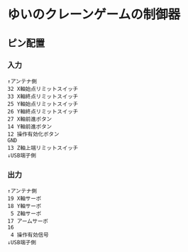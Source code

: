 # ゆいのクレーンゲームの制御器

## ピン配置

### 入力

```
↑アンテナ側
32 X軸始点リミットスイッチ
33 X軸終点リミットスイッチ
25 Y軸始点リミットスイッチ
26 Y軸終点リミットスイッチ
27 X軸前進ボタン
14 Y軸前進ボタン
12 操作有効化ボタン
GND
13 Z軸上端リミットスイッチ
↓USB端子側
```

### 出力

```
↑アンテナ側
19 X軸サーボ
18 Y軸サーボ
 5 Z軸サーボ
17 アームサーボ
16
 4 操作有効信号
↓USB端子側
```